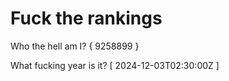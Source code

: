 # Fuck the rankings

Who the hell am I?
{ 9258899 }

What fucking year is it?
[ 2024-12-03T02:30:00Z ]

